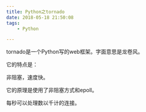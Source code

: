 ```yaml
---
title: Python之tornado
date: 2018-05-18 21:50:08
tags:
	- Python

---
```




tornado是一个Python写的web框架。字面意思是龙卷风。

它的特点是：

非阻塞，速度快。

它的原理是使用了非阻塞方式和epoll。

每秒可以处理数以千计的连接。

